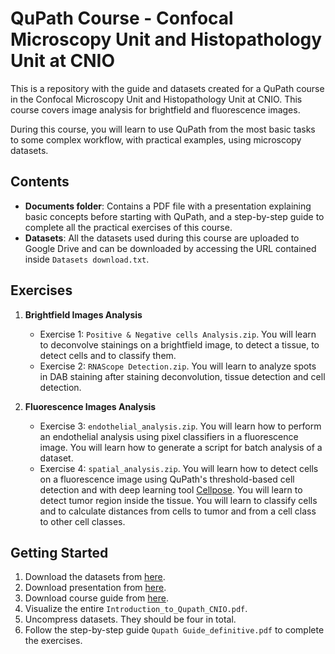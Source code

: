 # QuPath Course - Confocal Microscopy Unit and Histopathology Unit at CNIO

This is a repository with the guide and datasets created for a QuPath course in the Confocal Microscopy Unit and Histopathology Unit at CNIO. This course covers image analysis for brightfield and fluorescence images.

During this course, you will learn to use QuPath from the most basic tasks to some complex workflow, with practical examples, using microscopy datasets.

## Contents

- **Documents folder**: Contains a PDF file with a presentation explaining basic concepts before starting with QuPath, and a step-by-step guide to complete all the practical exercises of this course.
- **Datasets**: All the datasets used during this course are uploaded to Google Drive and can be downloaded by accessing the URL contained inside `Datasets download.txt`.

## Exercises

1. **Brightfield Images Analysis**
   - Exercise 1: `Positive & Negative cells Analysis.zip`. You will learn to deconvolve stainings on a brightfield image, to detect a tissue, to detect cells and to classify them.
   - Exercise 2: `RNAScope Detection.zip`. You will learn to analyze spots in DAB staining after staining deconvolution, tissue detection and cell detection.

2. **Fluorescence Images Analysis**
   - Exercise 3: `endothelial_analysis.zip`. You will learn how to perform an endothelial analysis using pixel classifiers in a fluorescence image. You will learn how to generate a script for batch analysis of a dataset.
   - Exercise 4: `spatial_analysis.zip`. You will learn how to detect cells on a fluorescence image using QuPath's threshold-based cell detection and with deep learning tool [Cellpose](https://github.com/MouseLand/cellpose).
     You will learn to detect tumor region inside the tissue. You will learn to classify cells and to calculate distances from cells to tumor and from a cell class to other cell classes.

## Getting Started

1. Download the datasets from [here](https://drive.google.com/drive/folders/13JEtxtspc8KR-JfI_tGM0_K2-m4Xv80R?usp=drive_link).
2. Download presentation from [here](https://github.com/cnio-cmu-BioimageAnalysis/QuPath_course_CMU_CNIO/blob/main/Documents/Introduction_to_Qupath_CNIO.pdf).
3. Download course guide from [here](https://github.com/cnio-cmu-BioimageAnalysis/QuPath_course_CMU_CNIO/blob/main/Documents/Qupath%20Guide_definitive.pdf).
4. Visualize the entire `Introduction_to_Qupath_CNIO.pdf`.
5. Uncompress datasets. They should be four in total.
6. Follow the step-by-step guide `Qupath Guide_definitive.pdf` to complete the exercises.
